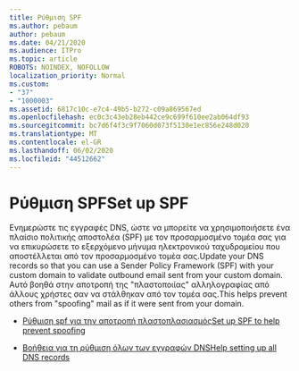 ```yaml
---
title: Ρύθμιση SPF
ms.author: pebaum
author: pebaum
ms.date: 04/21/2020
ms.audience: ITPro
ms.topic: article
ROBOTS: NOINDEX, NOFOLLOW
localization_priority: Normal
ms.custom:
- "37"
- "1000003"
ms.assetid: 6817c10c-e7c4-49b5-b272-c09a869567ed
ms.openlocfilehash: ec0c3c43eb28eb442ce9c699f610ee2ab064df93
ms.sourcegitcommit: bc7d6f4f3c9f7060d073f5130e1ec856e248d020
ms.translationtype: MT
ms.contentlocale: el-GR
ms.lasthandoff: 06/02/2020
ms.locfileid: "44512662"
---
```

# <a name="set-up-spf"></a><span data-ttu-id="9b878-102">Ρύθμιση SPF</span><span class="sxs-lookup"><span data-stu-id="9b878-102">Set up SPF</span></span>

<span data-ttu-id="9b878-103">Ενημερώστε τις εγγραφές DNS, ώστε να μπορείτε να χρησιμοποιήσετε ένα πλαίσιο πολιτικής αποστολέα (SPF) με τον προσαρμοσμένο τομέα σας για να επικυρώσετε το εξερχόμενο μήνυμα ηλεκτρονικού ταχυδρομείου που αποστέλλεται από τον προσαρμοσμένο τομέα σας.</span><span class="sxs-lookup"><span data-stu-id="9b878-103">Update your DNS records so that you can use a Sender Policy Framework (SPF) with your custom domain to validate outbound email sent from your custom domain.</span></span> <span data-ttu-id="9b878-104">Αυτό βοηθά στην αποτροπή της "πλαστοποιίας" αλληλογραφίας από άλλους χρήστες σαν να στάλθηκαν από τον τομέα σας.</span><span class="sxs-lookup"><span data-stu-id="9b878-104">This helps prevent others from "spoofing" mail as if it were sent from your domain.</span></span>
  
- [<span data-ttu-id="9b878-105">Ρύθμιση spf για την αποτροπή πλαστοπλασιασμός</span><span class="sxs-lookup"><span data-stu-id="9b878-105">Set up SPF to help prevent spoofing</span></span>](https://docs.microsoft.com/microsoft-365/security/office-365-security/set-up-spf-in-office-365-to-help-prevent-spoofing)

- [<span data-ttu-id="9b878-106">Βοήθεια για τη ρύθμιση όλων των εγγραφών DNS</span><span class="sxs-lookup"><span data-stu-id="9b878-106">Help setting up all DNS records</span></span>](https://docs.microsoft.com/microsoft-365/admin/get-help-with-domains/create-dns-records-at-any-dns-hosting-provider)
